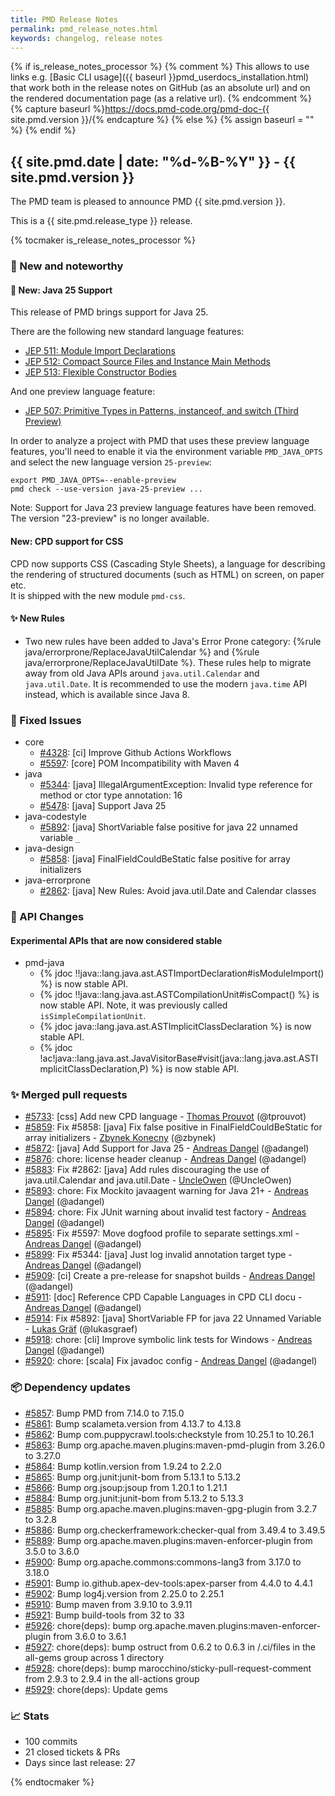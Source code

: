 ```yaml
---
title: PMD Release Notes
permalink: pmd_release_notes.html
keywords: changelog, release notes
---
```


{% if is_release_notes_processor %}
{% comment %}
This allows to use links e.g. [Basic CLI usage]({{ baseurl }}pmd_userdocs_installation.html) that work both
in the release notes on GitHub (as an absolute url) and on the rendered documentation page (as a relative url).
{% endcomment %}
{% capture baseurl %}https://docs.pmd-code.org/pmd-doc-{{ site.pmd.version }}/{% endcapture %}
{% else %}
{% assign baseurl = "" %}
{% endif %}

## {{ site.pmd.date | date: "%d-%B-%Y" }} - {{ site.pmd.version }}

The PMD team is pleased to announce PMD {{ site.pmd.version }}.

This is a {{ site.pmd.release_type }} release.

{% tocmaker is_release_notes_processor %}

### 🚀 New and noteworthy

#### 🚀 New: Java 25 Support
This release of PMD brings support for Java 25.

There are the following new standard language features:
* [JEP 511: Module Import Declarations](https://openjdk.org/jeps/511)
* [JEP 512: Compact Source Files and Instance Main Methods](https://openjdk.org/jeps/512)
* [JEP 513: Flexible Constructor Bodies](https://openjdk.org/jeps/513)

And one preview language feature:
* [JEP 507: Primitive Types in Patterns, instanceof, and switch (Third Preview)](https://openjdk.org/jeps/507)

In order to analyze a project with PMD that uses these preview language features,
you'll need to enable it via the environment variable `PMD_JAVA_OPTS` and select the new language
version `25-preview`:

    export PMD_JAVA_OPTS=--enable-preview
    pmd check --use-version java-25-preview ...

Note: Support for Java 23 preview language features have been removed. The version "23-preview"
is no longer available.

#### New: CPD support for CSS
CPD now supports CSS (Cascading Style Sheets), a language for describing the rendering of structured
documents (such as HTML) on screen, on paper etc.  
It is shipped with the new module `pmd-css`.

#### ✨ New Rules
* Two new rules have been added to Java's Error Prone category: {%rule java/errorprone/ReplaceJavaUtilCalendar %}
  and {%rule java/errorprone/ReplaceJavaUtilDate %}. These rules help to migrate away from old Java APIs around
  `java.util.Calendar` and `java.util.Date`. It is recommended to use the modern `java.time` API instead, which
  is available since Java 8.

### 🐛 Fixed Issues
* core
  * [#4328](https://github.com/pmd/pmd/issues/4328): \[ci] Improve Github Actions Workflows
  * [#5597](https://github.com/pmd/pmd/issues/5597): \[core] POM Incompatibility with Maven 4
* java
  * [#5344](https://github.com/pmd/pmd/issues/5344): \[java] IllegalArgumentException: Invalid type reference for method or ctor type annotation: 16
  * [#5478](https://github.com/pmd/pmd/issues/5478): \[java] Support Java 25
* java-codestyle
  * [#5892](https://github.com/pmd/pmd/issues/5892): \[java] ShortVariable false positive for java 22 unnamed variable `_`
* java-design
  * [#5858](https://github.com/pmd/pmd/issues/5858): \[java] FinalFieldCouldBeStatic false positive for array initializers
* java-errorprone
  * [#2862](https://github.com/pmd/pmd/issues/2862): \[java] New Rules: Avoid java.util.Date and Calendar classes

### 🚨 API Changes

#### Experimental APIs that are now considered stable
* pmd-java
  * {% jdoc !!java::lang.java.ast.ASTImportDeclaration#isModuleImport() %} is now stable API.
  * {% jdoc !!java::lang.java.ast.ASTCompilationUnit#isCompact() %} is now stable API. Note, it was previously
    called `isSimpleCompilationUnit`.
  * {% jdoc java::lang.java.ast.ASTImplicitClassDeclaration %} is now stable API.
  * {% jdoc !ac!java::lang.java.ast.JavaVisitorBase#visit(java::lang.java.ast.ASTImplicitClassDeclaration,P) %} is now
    stable API.

### ✨ Merged pull requests
<!-- content will be automatically generated, see /do-release.sh -->
* [#5733](https://github.com/pmd/pmd/pull/5733): \[css] Add new CPD language - [Thomas Prouvot](https://github.com/tprouvot) (@tprouvot)
* [#5859](https://github.com/pmd/pmd/pull/5859): Fix #5858: \[java] Fix false positive in FinalFieldCouldBeStatic for array initializers - [Zbynek Konecny](https://github.com/zbynek) (@zbynek)
* [#5872](https://github.com/pmd/pmd/pull/5872): \[java] Add Support for Java 25 - [Andreas Dangel](https://github.com/adangel) (@adangel)
* [#5876](https://github.com/pmd/pmd/pull/5876): chore: license header cleanup - [Andreas Dangel](https://github.com/adangel) (@adangel)
* [#5883](https://github.com/pmd/pmd/pull/5883): Fix #2862: \[java] Add rules discouraging the use of java.util.Calendar and java.util.Date - [UncleOwen](https://github.com/UncleOwen) (@UncleOwen)
* [#5893](https://github.com/pmd/pmd/pull/5893): chore: Fix Mockito javaagent warning for Java 21+ - [Andreas Dangel](https://github.com/adangel) (@adangel)
* [#5894](https://github.com/pmd/pmd/pull/5894): chore: Fix JUnit warning about invalid test factory - [Andreas Dangel](https://github.com/adangel) (@adangel)
* [#5895](https://github.com/pmd/pmd/pull/5895): Fix #5597: Move dogfood profile to separate settings.xml - [Andreas Dangel](https://github.com/adangel) (@adangel)
* [#5899](https://github.com/pmd/pmd/pull/5899): Fix #5344: \[java] Just log invalid annotation target type - [Andreas Dangel](https://github.com/adangel) (@adangel)
* [#5909](https://github.com/pmd/pmd/pull/5909): \[ci] Create a pre-release for snapshot builds - [Andreas Dangel](https://github.com/adangel) (@adangel)
* [#5911](https://github.com/pmd/pmd/pull/5911): \[doc] Reference CPD Capable Languages in CPD CLI docu - [Andreas Dangel](https://github.com/adangel) (@adangel)
* [#5914](https://github.com/pmd/pmd/pull/5914): Fix #5892: \[java] ShortVariable FP for java 22 Unnamed Variable - [Lukas Gräf](https://github.com/lukasgraef) (@lukasgraef)
* [#5918](https://github.com/pmd/pmd/pull/5918): chore: \[cli] Improve symbolic link tests for Windows - [Andreas Dangel](https://github.com/adangel) (@adangel)
* [#5920](https://github.com/pmd/pmd/pull/5920): chore: \[scala] Fix javadoc config - [Andreas Dangel](https://github.com/adangel) (@adangel)

### 📦 Dependency updates
<!-- content will be automatically generated, see /do-release.sh -->
* [#5857](https://github.com/pmd/pmd/pull/5857): Bump PMD from 7.14.0 to 7.15.0
* [#5861](https://github.com/pmd/pmd/pull/5861): Bump scalameta.version from 4.13.7 to 4.13.8
* [#5862](https://github.com/pmd/pmd/pull/5862): Bump com.puppycrawl.tools:checkstyle from 10.25.1 to 10.26.1
* [#5863](https://github.com/pmd/pmd/pull/5863): Bump org.apache.maven.plugins:maven-pmd-plugin from 3.26.0 to 3.27.0
* [#5864](https://github.com/pmd/pmd/pull/5864): Bump kotlin.version from 1.9.24 to 2.2.0
* [#5865](https://github.com/pmd/pmd/pull/5865): Bump org.junit:junit-bom from 5.13.1 to 5.13.2
* [#5866](https://github.com/pmd/pmd/pull/5866): Bump org.jsoup:jsoup from 1.20.1 to 1.21.1
* [#5884](https://github.com/pmd/pmd/pull/5884): Bump org.junit:junit-bom from 5.13.2 to 5.13.3
* [#5885](https://github.com/pmd/pmd/pull/5885): Bump org.apache.maven.plugins:maven-gpg-plugin from 3.2.7 to 3.2.8
* [#5886](https://github.com/pmd/pmd/pull/5886): Bump org.checkerframework:checker-qual from 3.49.4 to 3.49.5
* [#5889](https://github.com/pmd/pmd/pull/5889): Bump org.apache.maven.plugins:maven-enforcer-plugin from 3.5.0 to 3.6.0
* [#5900](https://github.com/pmd/pmd/pull/5900): Bump org.apache.commons:commons-lang3 from 3.17.0 to 3.18.0
* [#5901](https://github.com/pmd/pmd/pull/5901): Bump io.github.apex-dev-tools:apex-parser from 4.4.0 to 4.4.1
* [#5902](https://github.com/pmd/pmd/pull/5902): Bump log4j.version from 2.25.0 to 2.25.1
* [#5910](https://github.com/pmd/pmd/pull/5910): Bump maven from 3.9.10 to 3.9.11
* [#5921](https://github.com/pmd/pmd/pull/5921): Bump build-tools from 32 to 33
* [#5926](https://github.com/pmd/pmd/pull/5926): chore(deps): bump org.apache.maven.plugins:maven-enforcer-plugin from 3.6.0 to 3.6.1
* [#5927](https://github.com/pmd/pmd/pull/5927): chore(deps): bump ostruct from 0.6.2 to 0.6.3 in /.ci/files in the all-gems group across 1 directory
* [#5928](https://github.com/pmd/pmd/pull/5928): chore(deps): bump marocchino/sticky-pull-request-comment from 2.9.3 to 2.9.4 in the all-actions group
* [#5929](https://github.com/pmd/pmd/pull/5929): chore(deps): Update gems

### 📈 Stats
<!-- content will be automatically generated, see /do-release.sh -->
* 100 commits
* 21 closed tickets & PRs
* Days since last release: 27

{% endtocmaker %}
